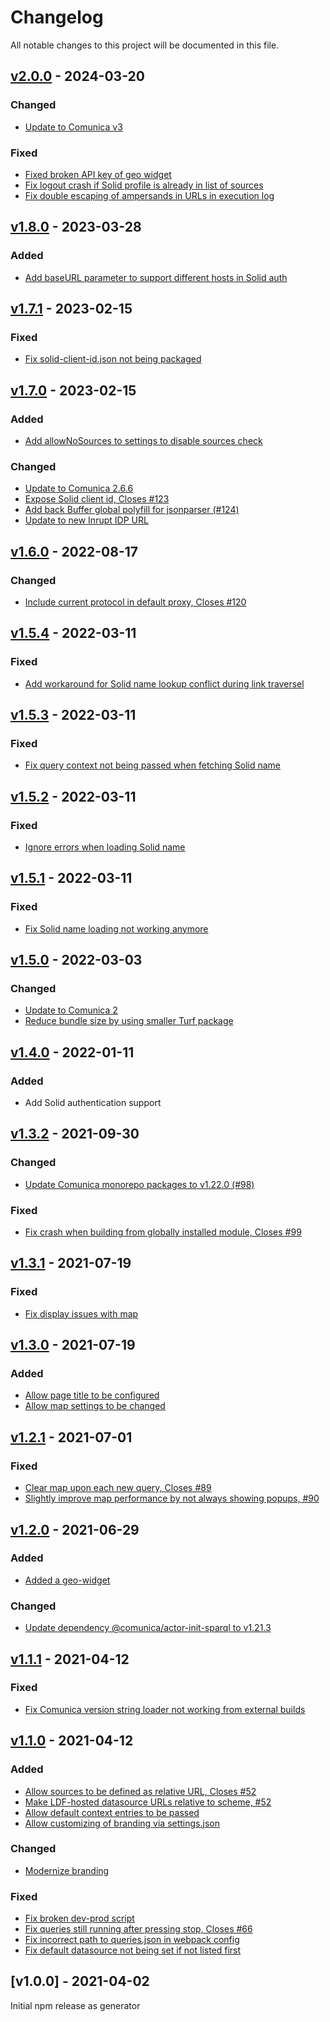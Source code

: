 # Changelog
All notable changes to this project will be documented in this file.

<a name="v2.0.0"></a>
## [v2.0.0](https://github.com/comunica/jQuery-Widget.js/compare/v1.8.0...v2.0.0) - 2024-03-20

### Changed
* [Update to Comunica v3](https://github.com/comunica/jQuery-Widget.js/commit/f15ff13659506d10c240b2753e107d8527235885)

### Fixed
* [Fixed broken API key of geo widget](https://github.com/comunica/jQuery-Widget.js/commit/d74c81c2fadf25aace861bde7e0316333fb31830)
* [Fix logout crash if Solid profile is already in list of sources](https://github.com/comunica/jQuery-Widget.js/commit/35866d2394844be39068ea0a4450aed1fed0a5d8)
* [Fix double escaping of ampersands in URLs in execution log](https://github.com/comunica/jQuery-Widget.js/commit/d7a99ea15fe6bca50ba446da608501678608addc)

<a name="v1.8.0"></a>
## [v1.8.0](https://github.com/comunica/jQuery-Widget.js/compare/v1.7.1...v1.8.0) - 2023-03-28

### Added
* [Add baseURL parameter to support different hosts in Solid auth](https://github.com/comunica/jQuery-Widget.js/commit/c22ea7e7e4777a1c42893ff797fa74d222d174b8)

<a name="v1.7.1"></a>
## [v1.7.1](https://github.com/comunica/jQuery-Widget.js/compare/v1.7.0...v1.7.1) - 2023-02-15

### Fixed
* [Fix solid-client-id.json not being packaged](https://github.com/comunica/jQuery-Widget.js/commit/41c8c56756c3bf32490aee17f09b5329c2fc3d44)

<a name="v1.7.0"></a>
## [v1.7.0](https://github.com/comunica/jQuery-Widget.js/compare/v1.6.0...v1.7.0) - 2023-02-15

### Added
* [Add allowNoSources to settings to disable sources check](https://github.com/comunica/jQuery-Widget.js/commit/60a3e094c758622d94cd60b763b13af8c8160342)

### Changed
* [Update to Comunica 2.6.6](https://github.com/comunica/jQuery-Widget.js/commit/ca4396f3467b6f246d47ad7f9894f5428c487634)
* [Expose Solid client id, Closes #123](https://github.com/comunica/jQuery-Widget.js/commit/41986a7cef242cb1aaec39c7c1ef3e438bc7bcbd)
* [Add back Buffer global polyfill for jsonparser (#124)](https://github.com/comunica/jQuery-Widget.js/commit/049b4f3828338bfb0b11a998218c7e229513755a)
* [Update to new Inrupt IDP URL](https://github.com/comunica/jQuery-Widget.js/commit/8c0d46cc3daaaef903e065835a1441839e197e9e)

<a name="v1.6.0"></a>
## [v1.6.0](https://github.com/comunica/jQuery-Widget.js/compare/v1.5.4...v1.6.0) - 2022-08-17

### Changed
* [Include current protocol in default proxy, Closes #120](https://github.com/comunica/jQuery-Widget.js/commit/d7fcd74b6f03f935037026274cac08d76e328878)

<a name="v1.5.4"></a>
## [v1.5.4](https://github.com/comunica/jQuery-Widget/compare/v1.5.3...v1.5.4) - 2022-03-11

### Fixed
* [Add workaround for Solid name lookup conflict during link traversel](https://github.com/comunica/jQuery-Widget/commit/07923066cde8327ac5309b12bb9c1d4d094d1807)

<a name="v1.5.3"></a>
## [v1.5.3](https://github.com/comunica/jQuery-Widget/compare/v1.5.2...v1.5.3) - 2022-03-11

### Fixed
* [Fix query context not being passed when fetching Solid name](https://github.com/comunica/jQuery-Widget/commit/2ca958e47c651056efd063729b98cc970a0b4078)

<a name="v1.5.2"></a>
## [v1.5.2](https://github.com/comunica/jQuery-Widget/compare/v1.5.1...v1.5.2) - 2022-03-11

### Fixed
* [Ignore errors when loading Solid name](https://github.com/comunica/jQuery-Widget/commit/8f43224e930b9bf40da1139567f925b77b0a99c7)

<a name="v1.5.1"></a>
## [v1.5.1](https://github.com/comunica/jQuery-Widget/compare/v1.5.0...v1.5.1) - 2022-03-11

### Fixed
* [Fix Solid name loading not working anymore](https://github.com/comunica/jQuery-Widget/commit/bad732ad8d750a03607ec3a454a03bf7cf54190b)

<a name="v1.5.0"></a>
## [v1.5.0](https://github.com/comunica/jQuery-Widget/compare/v1.4.0...v1.5.0) - 2022-03-03

### Changed
* [Update to Comunica 2](https://github.com/comunica/jQuery-Widget/commit/9e6df729e1788dd989af20843281c1bafaa44261)
* [Reduce bundle size by using smaller Turf package](https://github.com/comunica/jQuery-Widget/commit/b7be9a10face5d426fbc5abde207d2dab39e341f)

<a name="v1.4.0"></a>
## [v1.4.0](https://github.com/comunica/jQuery-Widget/compare/v1.3.2...v1.4.0) - 2022-01-11

### Added

* Add Solid authentication support

<a name="v1.3.2"></a>
## [v1.3.2](https://github.com/comunica/jQuery-Widget/compare/v1.3.1...v1.3.2) - 2021-09-30

### Changed
* [Update Comunica monorepo packages to v1.22.0 (#98)](https://github.com/comunica/jQuery-Widget/commit/cd1104c4fd7fea1615538e637dbf58d39f87c5a9)

### Fixed
* [Fix crash when building from globally installed module, Closes #99](https://github.com/comunica/jQuery-Widget/commit/37f573a6113d395806a0b80b1fa61acd98d094d6)

<a name="v1.3.1"></a>
## [v1.3.1](https://github.com/comunica/jQuery-Widget/compare/v1.3.0...v1.3.1) - 2021-07-19

### Fixed
* [Fix display issues with map](https://github.com/comunica/jQuery-Widget/commit/bd4dfbd16cb91228c0356ef3617324ba8f96bd04)

<a name="v1.3.0"></a>
## [v1.3.0](https://github.com/comunica/jQuery-Widget/compare/v1.2.1...v1.3.0) - 2021-07-19

### Added
* [Allow page title to be configured](https://github.com/comunica/jQuery-Widget/commit/802fe54540bd76daa965b9661afed04d7b730e7b)
* [Allow map settings to be changed](https://github.com/comunica/jQuery-Widget/commit/5fe3e94f38bca23533daaf0890ca91a19abb1f2d)

<a name="v1.2.1"></a>
## [v1.2.1](https://github.com/comunica/jQuery-Widget/compare/v1.2.0...v1.2.1) - 2021-07-01

### Fixed
* [Clear map upon each new query, Closes #89](https://github.com/comunica/jQuery-Widget/commit/6117380bd7cf47bfe764a8bac45b7dd1c77cd7ef)
* [Slightly improve map performance by not always showing popups, #90](https://github.com/comunica/jQuery-Widget/commit/6147d3a300f6eed54f7a9002a64e43a707a3ff85)

<a name="v1.2.0"></a>
## [v1.2.0](https://github.com/comunica/jQuery-Widget/compare/v1.1.1...v1.2.0) - 2021-06-29

### Added
* [Added a geo-widget](https://github.com/comunica/jQuery-Widget/commit/76898edbb3f8b97ae8f9e7b23c5ea9935bdd99db)

### Changed
* [Update dependency @comunica/actor-init-sparql to v1.21.3](https://github.com/comunica/jQuery-Widget/commit/a7377b678e40d8e87ef5df937a34b335adc0b208)

<a name="v1.1.1"></a>
## [v1.1.1](https://github.com/comunica/jQuery-Widget/compare/v1.1.0...v1.1.1) - 2021-04-12

### Fixed
* [Fix Comunica version string loader not working from external builds](https://github.com/comunica/jQuery-Widget/commit/4f1529103cbd6f8f2306b448f4583aabf4d2b1e9)

<a name="v1.1.0"></a>
## [v1.1.0](https://github.com/comunica/jQuery-Widget/compare/v1.0.0...v1.1.0) - 2021-04-12

### Added
* [Allow sources to be defined as relative URL, Closes #52](https://github.com/comunica/jQuery-Widget/commit/ee4eb64566ef05d525d57a2e9ec8a36645dd996c)
* [Make LDF-hosted datasource URLs relative to scheme, #52](https://github.com/comunica/jQuery-Widget/commit/825afb11918dd1dae9ba16cd21832013e1d7073e)
* [Allow default context entries to be passed](https://github.com/comunica/jQuery-Widget/commit/28a8505a49def05657fee222043fe598788292d2)
* [Allow customizing of branding via settings.json](https://github.com/comunica/jQuery-Widget/commit/8b7ef24249210c4aacd0e664c295a2502c3ae26a)

### Changed
* [Modernize branding](https://github.com/comunica/jQuery-Widget/commit/5428875be35c4cdc5387f9adcf8bf4b8514a9f10)

### Fixed
* [Fix broken dev-prod script](https://github.com/comunica/jQuery-Widget/commit/5cfc43c040a230f2d0e6ca4d08c026a30f610a42)
* [Fix queries still running after pressing stop, Closes #66](https://github.com/comunica/jQuery-Widget/commit/fe122f07d756ad7b0c6eb484c3fff3365a178972)
* [Fix incorrect path to queries.json in webpack config](https://github.com/comunica/jQuery-Widget/commit/f2aff8688c1a684537e9dcb97bd4ca5b382000bc)
* [Fix default datasource not being set if not listed first](https://github.com/comunica/jQuery-Widget/commit/f50574504eceb08218d676f54f96d944543f9794)

<a name="v1.0.0"></a>
## [v1.0.0] - 2021-04-02

Initial npm release as generator
